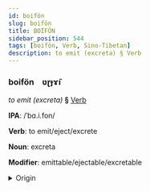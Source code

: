 ```yaml
---
id: boifön
slug: boifön
title: BOİFÖN
sidebar_position: 544
tags: [boifön, Verb, Sino-Tibetan]
description: to emit (excreta) § Verb
---
```


### boifön&emsp;<span kind="abugida">ʋɽɟɤ̃ı</span>

*to emit (excreta)* **§** [Verb](../../tags/Verb)

**IPA**: /ˈbɑ.i.fon/

**Verb**: to emit/eject/excrete

**Noun**: excreta

**Modifier**: emittable/ejectable/excretable

<details>
    <summary>Origin</summary>
    Cantonese 排放 paaifong /pʰaːi̯fɔːŋ/<br/>
    <em>Sino-Tibetan Language Family</em>
</details>